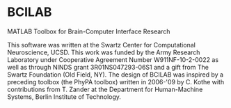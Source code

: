 BCILAB
======

MATLAB Toolbox for Brain-Computer Interface Research

This software was written at the Swartz Center for Computational Neuroscience, UCSD. This work was funded by the Army Research Laboratory under Cooperative Agreement Number W911NF-10-2-0022 as well as through NINDS grant 3R01NS047293-06S1 and a gift from The Swartz Foundation (Old Field, NY).
The design of BCILAB was inspired by a preceding toolbox (the PhyPA toolbox) written in 2006-'09 by C. Kothe with contributions from T. Zander at the Department for Human-Machine Systems, Berlin Institute of Technology.
